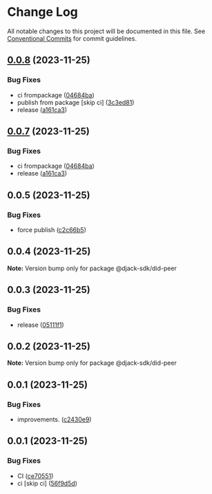 # Change Log

All notable changes to this project will be documented in this file.
See [Conventional Commits](https://conventionalcommits.org) for commit guidelines.

## [0.0.8](https://github.com/elribonazo/djack/compare/@djack-sdk/did-peer@0.0.5...@djack-sdk/did-peer@0.0.8) (2023-11-25)


### Bug Fixes

* ci frompackage ([04684ba](https://github.com/elribonazo/djack/commit/04684ba84f9a9ed2492543b0269f24b1cc001ca3))
* publish from package [skip ci] ([3c3ed81](https://github.com/elribonazo/djack/commit/3c3ed818faab2917d33e1f8c3f885239bf8690aa))
* release ([a161ca3](https://github.com/elribonazo/djack/commit/a161ca3d04be0f91e513ee954dfc4f022150aa23))





## [0.0.7](https://github.com/elribonazo/djack/compare/@djack-sdk/did-peer@0.0.5...@djack-sdk/did-peer@0.0.7) (2023-11-25)


### Bug Fixes

* ci frompackage ([04684ba](https://github.com/elribonazo/djack/commit/04684ba84f9a9ed2492543b0269f24b1cc001ca3))
* release ([a161ca3](https://github.com/elribonazo/djack/commit/a161ca3d04be0f91e513ee954dfc4f022150aa23))





## 0.0.5 (2023-11-25)


### Bug Fixes

* force publish ([c2c66b5](https://github.com/elribonazo/djack/commit/c2c66b5b23b32d1bc9b1b3b00f905aed52f3c64a))





## 0.0.4 (2023-11-25)

**Note:** Version bump only for package @djack-sdk/did-peer





## 0.0.3 (2023-11-25)


### Bug Fixes

* release ([05111f1](https://github.com/elribonazo/djack/commit/05111f1ea4b8841430992f99c46d5e21e26cec39))





## 0.0.2 (2023-11-25)

**Note:** Version bump only for package @djack-sdk/did-peer





## 0.0.1 (2023-11-25)


### Bug Fixes

* improvements. ([c2430e9](https://github.com/elribonazo/djack/commit/c2430e9cf9f81cc2c2a802024436d8b1e869e1e1))





## 0.0.1 (2023-11-25)


### Bug Fixes

* CI ([ce70551](https://github.com/elribonazo/djack/commit/ce70551ba7e60d346fb5a9a5fedbc6ce769434fa))
* ci [skip ci] ([56f9d5d](https://github.com/elribonazo/djack/commit/56f9d5d54dcff4e7208e067cd16c8c96a01fd942))
